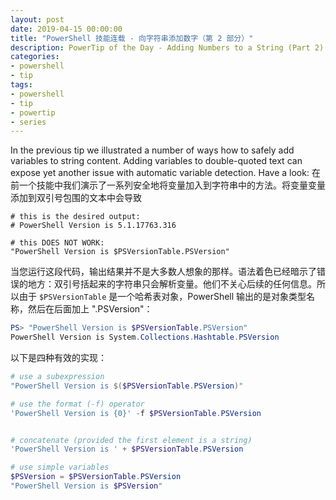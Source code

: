 ```yaml
---
layout: post
date: 2019-04-15 00:00:00
title: "PowerShell 技能连载 - 向字符串添加数字（第 2 部分）"
description: PowerTip of the Day - Adding Numbers to a String (Part 2)
categories:
- powershell
- tip
tags:
- powershell
- tip
- powertip
- series
---
```

In the previous tip we illustrated a number of ways how to safely add variables to string content. Adding variables to double-quoted text can expose yet another issue with automatic variable detection. Have a look:
在前一个技能中我们演示了一系列安全地将变量加入到字符串中的方法。将变量变量添加到双引号包围的文本中会导致

    # this is the desired output:
    # PowerShell Version is 5.1.17763.316

    # this DOES NOT WORK:
    "PowerShell Version is $PSVersionTable.PSVersion"

当您运行这段代码，输出结果并不是大多数人想象的那样。语法着色已经暗示了错误的地方：双引号括起来的字符串只会解析变量。他们不关心后续的任何信息。所以由于 `$PSVersionTable` 是一个哈希表对象，PowerShell 输出的是对象类型名称，然后在后面加上 ".PSVersion"：

```powershell
PS> "PowerShell Version is $PSVersionTable.PSVersion"
PowerShell Version is System.Collections.Hashtable.PSVersion
```

以下是四种有效的实现：

```powershell
# use a subexpression
"PowerShell Version is $($PSVersionTable.PSVersion)"

# use the format (-f) operator
'PowerShell Version is {0}' -f $PSVersionTable.PSVersion


# concatenate (provided the first element is a string)
'PowerShell Version is ' + $PSVersionTable.PSVersion

# use simple variables
$PSVersion = $PSVersionTable.PSVersion
"PowerShell Version is $PSVersion"
```

<!--本文国际来源：[Adding Numbers to a String (Part 2)](https://community.idera.com/database-tools/powershell/powertips/b/tips/posts/adding-numbers-to-a-string-part-2)-->

